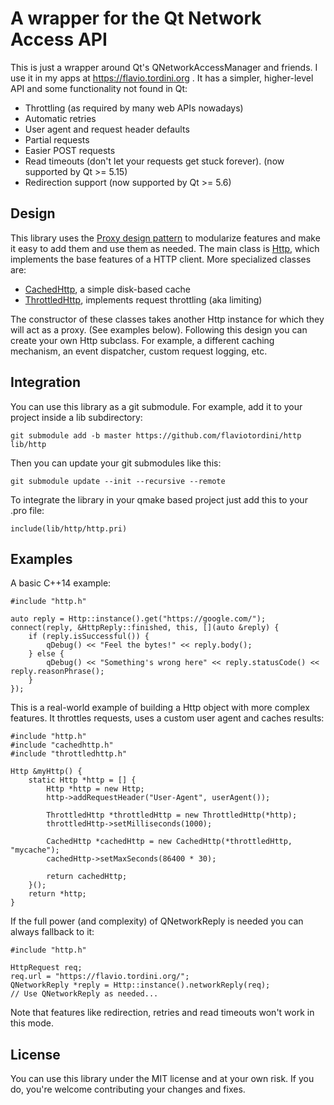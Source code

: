 # A wrapper for the Qt Network Access API

This is just a wrapper around Qt's QNetworkAccessManager and friends. I use it in my apps at https://flavio.tordini.org . It has a simpler, higher-level API and some functionality not found in Qt:

- Throttling (as required by many web APIs nowadays)
- Automatic retries
- User agent and request header defaults
- Partial requests
- Easier POST requests
- Read timeouts (don't let your requests get stuck forever). (now supported by Qt >= 5.15)
- Redirection support (now supported by Qt >= 5.6)

## Design

This library uses the [Proxy design pattern](https://en.wikipedia.org/wiki/Proxy_pattern) to modularize features and make it easy to add them and use them as needed. The main class is [Http](https://github.com/flaviotordini/http/blob/master/src/http.h), which implements the base features of a HTTP client. More specialized classes are:

- [CachedHttp](https://github.com/flaviotordini/http/blob/master/src/cachedhttp.h), a simple disk-based cache
- [ThrottledHttp](https://github.com/flaviotordini/http/blob/master/src/throttledhttp.h), implements request throttling (aka limiting)

The constructor of these classes takes another Http instance for which they will act as a proxy. (See examples below). Following this design you can create your own Http subclass. For example, a different caching mechanism, an event dispatcher, custom request logging, etc.

## Integration

You can use this library as a git submodule. For example, add it to your project inside a lib subdirectory:

```
git submodule add -b master https://github.com/flaviotordini/http lib/http
```

Then you can update your git submodules like this:

```
git submodule update --init --recursive --remote
```

To integrate the library in your qmake based project just add this to your .pro file:

```
include(lib/http/http.pri)
```

## Examples

A basic C++14 example:

```
#include "http.h"

auto reply = Http::instance().get("https://google.com/");
connect(reply, &HttpReply::finished, this, [](auto &reply) {
    if (reply.isSuccessful()) {
        qDebug() << "Feel the bytes!" << reply.body();
    } else {
        qDebug() << "Something's wrong here" << reply.statusCode() << reply.reasonPhrase();
    }
});
```

This is a real-world example of building a Http object with more complex features. It throttles requests, uses a custom user agent and caches results:

```
#include "http.h"
#include "cachedhttp.h"
#include "throttledhttp.h"

Http &myHttp() {
    static Http *http = [] {
        Http *http = new Http;
        http->addRequestHeader("User-Agent", userAgent());

        ThrottledHttp *throttledHttp = new ThrottledHttp(*http);
        throttledHttp->setMilliseconds(1000);

        CachedHttp *cachedHttp = new CachedHttp(*throttledHttp, "mycache");
        cachedHttp->setMaxSeconds(86400 * 30);

        return cachedHttp;
    }();
    return *http;
}
```

If the full power (and complexity) of QNetworkReply is needed you can always fallback to it:

```
#include "http.h"

HttpRequest req;
req.url = "https://flavio.tordini.org/";
QNetworkReply *reply = Http::instance().networkReply(req);
// Use QNetworkReply as needed...
```

Note that features like redirection, retries and read timeouts won't work in this mode.

## License

You can use this library under the MIT license and at your own risk. If you do, you're welcome contributing your changes and fixes.
